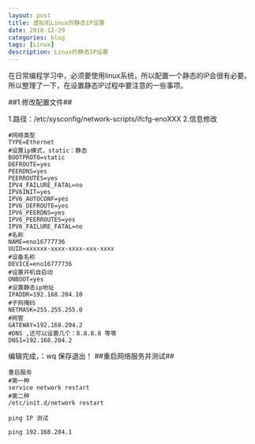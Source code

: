 ```yaml
---
layout: post
title: 虚拟机Linux的静态IP设置
date: 2018-12-29
categories: blog
tags: [Linux]
description: Linux的静态IP设置
---
```


在日常编程学习中，必须要使用linux系统，所以配置一个静态的IP会很有必要。所以整理了一下，在设置静态IP过程中要注意的一些事项。

<!--more-->


##1.修改配置文件##

1.路径：/etc/sysconfig/network-scripts/ifcfg-enoXXX
2.信息修改

	#网络类型
	TYPE=Ethernet
	#设置ip模式，static：静态 
	BOOTPROTO=static
	DEFROUTE=yes
	PEERDNS=yes
	PEERROUTES=yes
	IPV4_FAILURE_FATAL=no
	IPV6INIT=yes
	IPV6_AUTOCONF=yes
	IPV6_DEFROUTE=yes
	IPV6_PEERDNS=yes
	IPV6_PEERROUTES=yes
	IPV6_FAILURE_FATAL=no
	#名称
	NAME=eno16777736
	UUID=xxxxxx-xxxx-xxxx-xxx-xxxx
	#设备名称	
	DEVICE=eno16777736
	#设置开机自启动
	ONBOOT=yes
	#设置静态ip地址
	IPADDR=192.168.204.10
	#子网掩码
	NETMASK=255.255.255.0
	#网管	
	GATEWAY=192.168.204.2
	#DNS ,还可以设置几个：8.8.8.8 等等	
	DNS1=192.168.204.2

编辑完成，：wq 保存退出！
##重启网络服务并测试##

	重启服务
	#第一种
	service network restart
	#第二种
	/etc/init.d/network restart

	ping IP 测试

	ping 192.168.204.1

	
